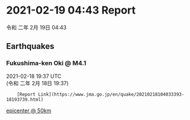 # 2021-02-19 04:43 Report
令和 二年 2月 19日 04:43

## Earthquakes
### Fukushima-ken Oki @ M4.1
2021-02-18 19:37 UTC  
        (令和 二年 2月 18日 19:37)
  
        [Report Link](https://www.jma.go.jp/en/quake/20210218104033393-18193739.html)  
[epicenter @ 50km](https://www.google.com/maps/place/37°36'00%22+141°36'00%22/@37.6,141.6,17z/data=!3m1!4b1!4m5!3m4!1s0x0:0x0!8m2!3d37.6!4d141.6)